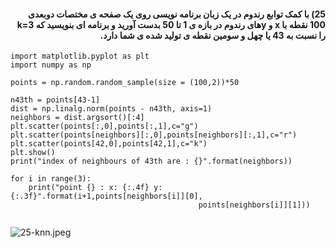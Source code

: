 
<div dir="rtl">
  
  #### 25)  با کمک توابع رندوم در یک زبان برنامه نویسی روی یک صفحه ی مختصات دوبعدی 100 نقطه با x و yهای رندوم در بازه ی 1 تا 50 بدست آورید و برنامه ای بنویسید که k=3 را نسبت به 43 یا چهل و سومین نقطه ی تولید شده ی شما دارد.
  
  </div>
  
```  
import matplotlib.pyplot as plt
import numpy as np

points = np.random.random_sample(size = (100,2))*50

n43th = points[43-1] 
dist = np.linalg.norm(points - n43th, axis=1)
neighbors = dist.argsort()[:4] 
plt.scatter(points[:,0],points[:,1],c="g")
plt.scatter(points[neighbors][:,0],points[neighbors][:,1],c="r")
plt.scatter(points[42,0],points[42,1],c="k")
plt.show()
print("index of neighbours of 43th are : {}".format(neighbors))

for i in range(3):
    print("point {} : x: {:.4f} y: {:.3f}".format(i+1,points[neighbors[i]][0],
                                          points[neighbors[i]][1]))
                                          
 ``` 
  
 ![25-knn.jpeg](https://github.com/semnan-university-ai/machine-learning-class/blob/main/excersiecs/smahdimoghaddasi/EXC%20(25)/25-knn.jpeg)
